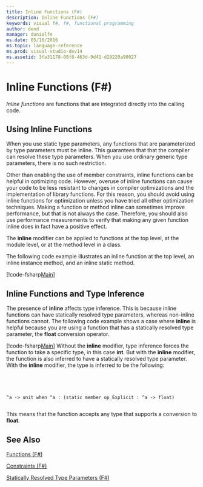 ```yaml
---
title: Inline Functions (F#)
description: Inline Functions (F#)
keywords: visual f#, f#, functional programming
author: dend
manager: danielfe
ms.date: 05/16/2016
ms.topic: language-reference
ms.prod: visual-studio-dev14
ms.assetid: 3fa31178-08f8-463d-9d41-d29220a90027 
---
```


# Inline Functions (F#)

*Inline functions* are functions that are integrated directly into the calling code.


## Using Inline Functions
When you use static type parameters, any functions that are parameterized by type parameters must be inline. This guarantees that that the compiler can resolve these type parameters. When you use ordinary generic type parameters, there is no such restriction.

Other than enabling the use of member constraints, inline functions can be helpful in optimizing code. However, overuse of inline functions can cause your code to be less resistant to changes in compiler optimizations and the implementation of library functions. For this reason, you should avoid using inline functions for optimization unless you have tried all other optimization techniques. Making a function or method inline can sometimes improve performance, but that is not always the case. Therefore, you should also use performance measurements to verify that making any given function inline does in fact have a positive effect.

The **inline** modifier can be applied to functions at the top level, at the module level, or at the method level in a class.

The following code example illustrates an inline function at the top level, an inline instance method, and an inline static method.

[!code-fsharp[Main](snippets/fslangref3/snippet201.fs)]
    
## Inline Functions and Type Inference
The presence of **inline** affects type inference. This is because inline functions can have statically resolved type parameters, whereas non-inline functions cannot. The following code example shows a case where **inline** is helpful because you are using a function that has a statically resolved type parameter, the **float** conversion operator.

[!code-fsharp[Main](snippets/fslangref3/snippet202.fs)]
    Without the **inline** modifier, type inference forces the function to take a specific type, in this case **int**. But with the **inline** modifier, the function is also inferred to have a statically resolved type parameter. With the **inline** modifier, the type is inferred to be the following:




```




^a -> unit when ^a : (static member op_Explicit : ^a -> float)


```




This means that the function accepts any type that supports a conversion to **float**.


## See Also
[Functions &#40;F&#35;&#41;](Functions-%5BFSharp%5D.md)

[Constraints &#40;F&#35;&#41;](Constraints-%5BFSharp%5D.md)

[Statically Resolved Type Parameters &#40;F&#35;&#41;](Statically-Resolved-Type-Parameters-%5BFSharp%5D.md)

